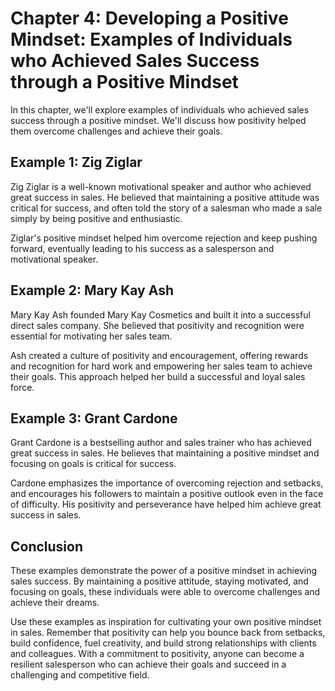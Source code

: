 Chapter 4: Developing a Positive Mindset: Examples of Individuals who Achieved Sales Success through a Positive Mindset
=======================================================================================================================

In this chapter, we'll explore examples of individuals who achieved sales success through a positive mindset. We'll discuss how positivity helped them overcome challenges and achieve their goals.

Example 1: Zig Ziglar
---------------------

Zig Ziglar is a well-known motivational speaker and author who achieved great success in sales. He believed that maintaining a positive attitude was critical for success, and often told the story of a salesman who made a sale simply by being positive and enthusiastic.

Ziglar's positive mindset helped him overcome rejection and keep pushing forward, eventually leading to his success as a salesperson and motivational speaker.

Example 2: Mary Kay Ash
-----------------------

Mary Kay Ash founded Mary Kay Cosmetics and built it into a successful direct sales company. She believed that positivity and recognition were essential for motivating her sales team.

Ash created a culture of positivity and encouragement, offering rewards and recognition for hard work and empowering her sales team to achieve their goals. This approach helped her build a successful and loyal sales force.

Example 3: Grant Cardone
------------------------

Grant Cardone is a bestselling author and sales trainer who has achieved great success in sales. He believes that maintaining a positive mindset and focusing on goals is critical for success.

Cardone emphasizes the importance of overcoming rejection and setbacks, and encourages his followers to maintain a positive outlook even in the face of difficulty. His positivity and perseverance have helped him achieve great success in sales.

Conclusion
----------

These examples demonstrate the power of a positive mindset in achieving sales success. By maintaining a positive attitude, staying motivated, and focusing on goals, these individuals were able to overcome challenges and achieve their dreams.

Use these examples as inspiration for cultivating your own positive mindset in sales. Remember that positivity can help you bounce back from setbacks, build confidence, fuel creativity, and build strong relationships with clients and colleagues. With a commitment to positivity, anyone can become a resilient salesperson who can achieve their goals and succeed in a challenging and competitive field.
